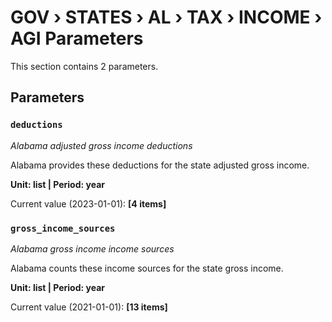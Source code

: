 # GOV › STATES › AL › TAX › INCOME › AGI Parameters

This section contains 2 parameters.

## Parameters

### `deductions`
*Alabama adjusted gross income deductions*

Alabama provides these deductions for the state adjusted gross income.

**Unit: list | Period: year**

Current value (2023-01-01): **[4 items]**


### `gross_income_sources`
*Alabama gross income income sources*

Alabama counts these income sources for the state gross income.

**Unit: list | Period: year**

Current value (2021-01-01): **[13 items]**

